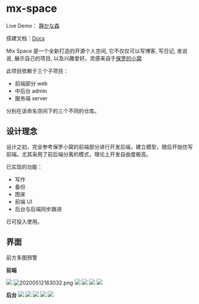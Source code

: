 # mx-space

Live Demo： [静かな森](https://innei.ren/)

搭建文档：[Docs](https://wibus.gitee.io/docs/mix-space)

Mix Space 是一个全新打造的开源个人空间, 它不仅仅可以写博客, 写日记, 发说说, 展示自己的项目, 以及兴趣爱好。灵感来自于[保罗的小窝](https://paul.ren)

此项目依赖于三个子项目：

- 前端部分 web
- 中后台 admin
- 服务端 server

分别在该命名空间下的三个不同的仓库。

## 设计理念

设计之初，完全参考保罗小窝的前端部分进行开发后端，建立模型，随后开始仿写前端。尤其采用了前后端分离的模式，理论上开发自由度极高。

已实现的功能：

- 写作
- 备份
- 图床
- 前端 UI
- 后台与后端同步跟进

已可投入使用。

## 界面

前方多图预警

**前端**

![](https://cdn.jsdelivr.net/gh/innei/img-bed@master/20200512160755.png)
![20200512163032.png](https://i.loli.net/2020/05/12/BgP7W1GV5pyt3lo.png)
![](https://cdn.jsdelivr.net/gh/innei/img-bed@master/20200512163432.png)
![](https://cdn.jsdelivr.net/gh/innei/img-bed@master/20200512163633.png)
![](https://cdn.jsdelivr.net/gh/innei/img-bed@master/20200512163659.png)
![](https://cdn.jsdelivr.net/gh/innei/img-bed@master/20200512163740.png)

**后台**
![](https://cdn.jsdelivr.net/gh/innei/img-bed@master/20200512163821.png)
![](https://cdn.jsdelivr.net/gh/innei/img-bed@master/20200512163843.png)
![](https://i.loli.net/2020/05/12/7VJFQfoChSvauji.png)
![](https://i.loli.net/2020/05/12/d2YDkVTgtSwILXJ.png)
![](https://i.loli.net/2020/05/12/OU1xc7SvK5wGDmb.png)
